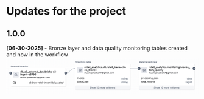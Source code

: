 # Updates for the project

## 1.0.0

**[06-30-2025]** - Bronze layer and data quality monitoring tables created and now in the workflow 
    ![Data Lineage](images/06_30_2025.png)